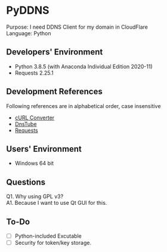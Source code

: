 # PyDDNS
Purpose: I need DDNS Client for my domain in CloudFlare\
Language: Python
## Developers' Environment
- Python 3.8.5 (with Anaconda Individual Edition 2020-11)
- Requests 2.25.1
## Development References
Following references are in alphabetical order, case insensitive
- [cURL Converter](https://github.com/NickCarneiro/curlconverter/)
- [DnsTube](https://github.com/drittich/DnsTube)
- [Requests](https://requests.readthedocs.io/)
## Users' Environment
- Windows 64 bit
## Questions
Q1. Why using GPL v3?\
A1. Because I want to use Qt GUI for this.
## To-Do
- [ ] Python-included Excutable
- [ ] Security for token/key storage.
